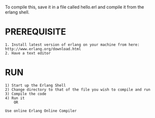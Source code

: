 To compile this, save it in a file called hello.erl and compile it from the erlang shell.

# PREREQUISITE
  
    1. Install latest version of erlang on your machine from here:  http://www.erlang.org/download.html
    2. Have a text editor


# RUN   

    1) Start up the Erlang Shell
    2) Change directory to that of the file you wish to compile and run
    3) Compile the code
    4) Run it
        OR 

    Use online Erlang Online Compiler